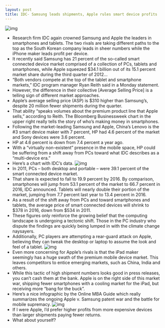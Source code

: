 ```yaml
---
layout: post
title: IDC- Samsung leads shipments, Apple rules smart device profits
---
```

![img](http://media.idownloadblog.com/wp-content/uploads/2012/12/Profit-share-of-the-smartphone-market-Bloomberg-chart-001.jpeg)
* Research firm IDC again crowned Samsung and Apple the leaders in smartphones and tablets. The two rivals are taking different paths to the top as the South Korean company leads in sheer numbers while the iPhone maker leads profit per device.
* It recently said Samsung has 21 percent of the so-called smart connected device market comprised of a collection of PCs, tablets and smartphones, while Apple squeezed $34.1 billion out of its 15.1 percent market share during the third quarter of 2012…
* “Both vendors compete at the top of the tablet and smartphone markets,” IDC program manager Ryan Reith said in a Monday statement.
* However, the difference in their collective [Average Selling Price] is a telling sign of different market approaches.
* Apple’s average selling price (ASP) is $310 higher than Samsung’s, despite 20 million fewer shipments during the quarter.
* That ability “speaks volumes about the premium product line that Apple sells,” according to Reith. The Bloomberg Businessweek chart in the upper right really tells the story of who’s making money in smartphones.
* Following the market-leading Samsung and Apple, China’s Lenovo is the #3 smart device maker with 7 percent, HP had 4.6 percent of the market and Sony devices were 3.6 percent.
* HP at 4.6 percent is down from 7.4 percent a year ago.
* With a “virtually non-existent” presence in the mobile space, HP could be suffering from a shift away from PCs toward what IDC describes as a “multi-device era.”
* Here’s a chart with IDC’s data.
![img](http://media.idownloadblog.com/wp-content/uploads/2012/12/idc_smart_devices.png)
* In 2011, PCs – both desktop and portable – were 39.1 percent of the smart connected device market.
* That share is expected to fall to 19.9 percent by 2016. By comparison, smartphones will jump from 53.1 percent of the market to 66.7 percent in 2016, IDC announced. Tablets will nearly double their portion of the market, jumping from 7.7 percent last year to 13.4 percent in 2016.
* As a result of the shift away from PCs and toward smartphones and tablets, the average price of smart connected devices will shrink to $378 in 2016, down from $534 in 2011.
* These figures only reinforce the growing belief that the computing landscape is undergoing a tectonic shift. Those in the PC industry who dispute the findings are quickly being lumped in with the climate change naysayers.
* Additionally, PC players are attempting a rear-guard attack on Apple, believing they can tweak the desktop or laptop to assume the look and feel of a tablet.
![img](http://media.idownloadblog.com/wp-content/uploads/2012/10/iPhone-5-black-two-up-flat-front-back.jpg)
* Even more concerning for Apple’s rivals is that the iPad maker seemingly has a huge swath of the premium mobile device market. This leaves competitors to entice emerging markets, such as China, India and others.
* While this tactic of high shipment numbers looks good in press releases, you can’t cash them at the bank. Apple is on the right side of this market war, shipping fewer smartphones with a cooling market for the iPad, but receiving more “bang for the buck”.
* Here’s a nice infographic by the Online MBA Guide which really summarizes the ongoing Apple v. Samsung patent war and the battle for mobile supremacy.
![img](http://media.idownloadblog.com/wp-content/uploads/2011/12/apple-vs-samsung.jpg)
* If I were Apple, I’d prefer higher profits from more expensive devices than larger shipments paying fewer returns.
* What about yourself?

